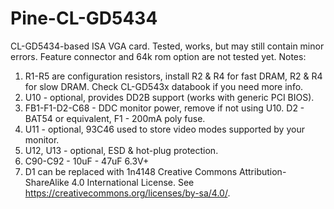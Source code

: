 # Pine-CL-GD5434
CL-GD5434-based ISA VGA card.
Tested, works, but may still contain minor errors. Feature connector and 64k rom option are not tested yet.
Notes:
1) R1-R5 are configuration resistors, install R2 & R4 for fast DRAM, R2 & R4 for slow DRAM. Check CL-GD543x databook if you need more info.
2) U10 - optional, provides DD2B support (works with generic PCI BIOS).
3) FB1-F1-D2-C68 - DDC monitor power, remove if not using U10. D2 - BAT54 or equivalent, F1 - 200mA poly fuse.
4) U11 - optional, 93C46 used to store video modes supported by your monitor.
5) U12, U13 - optional, ESD & hot-plug protection.
6) C90-C92 - 10uF - 47uF 6.3V+
7) D1 can be replaced with 1n4148
Creative Commons Attribution-ShareAlike 4.0 International License. See https://creativecommons.org/licenses/by-sa/4.0/.
